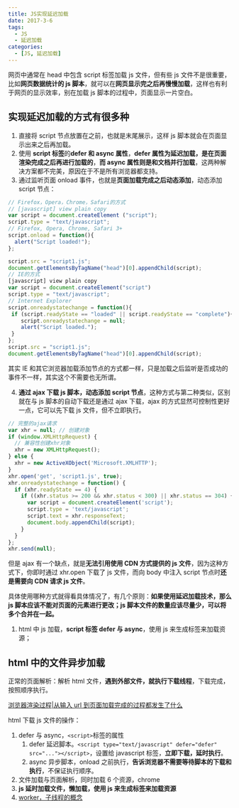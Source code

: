 ```yaml
---
title: JS实现延迟加载
date: 2017-3-6
tags:
  - JS
  - 延迟加载
categories:
  - [JS, 延迟加载]
---
```


网页中通常在 head 中包含 script 标签加载 js 文件，但有些 js 文件不是很重要，比如**网页数据统计的 js 脚本**，就可以在**网页显示完之后再慢慢加载**，这样也有利于网页的显示效率，别在加载 js 脚本的过程中，页面显示一片空白。

## 实现延迟加载的方式有很多种

1. 直接将 script 节点放置在</body>之前，也就是末尾展示，这样 js 脚本就会在页面显示出来之后再加载。
2. 使用 **script 标签**的**defer 和 async 属性**，**defer 属性为延迟加载，是在页面渲染完成之后再进行加载的**，**而 async 属性则是和文档并行加载**，这两种解决方案都不完美，原因在于不是所有浏览器都支持。
3. 通过监听页面 onload 事件，也就是**页面加载完成之后动态添加**，动态添加 script 节点：

```js
// Firefox，Opera，Chrome，Safari的方式
// [javascript] view plain copy
var script = document.createElement ("script");
script.type = "text/javascript";
// Firefox, Opera, Chrome, Safari 3+
script.onload = function(){
  alert("Script loaded!");
};

script.src = "script1.js";
document.getElementsByTagName("head")[0].appendChild(script);
// IE的方式
[javascript] view plain copy
var script = document.createElement("script")
script.type = "text/javascript";
// Internet Explorer
script.onreadystatechange = function(){
 if (script.readyState == "loaded" || script.readyState == "complete"){
    script.onreadystatechange = null;
    alert("Script loaded.");
 }
};
script.src = "script1.js";
document.getElementsByTagName("head")[0].appendChild(script);
```

其实 IE 和其它浏览器加载添加节点的方式都一样，只是加载之后监听是否成功的事件不一样，其实这个不需要也无所谓。

4. **通过 ajax 下载 js 脚本，动态添加 script 节点**，这种方式与第二种类似，区别就在与 js 脚本的自动下载还是通过 ajax 下载，ajax 的方式显然可控制性更好一点，它可以先下载 js 文件，但不立即执行。

```js
// 完整的ajax请求
var xhr = null; // 创建对象
if (window.XMLHttpRequest) {
  // 兼容性创建xhr对象
  xhr = new XMLHttpRequest();
} else {
  xhr = new ActiveXObject('Microsoft.XMLHTTP');
}
xhr.open('get', 'script1.js', true);
xhr.onreadystatechange = function() {
  if (xhr.readyState == 4) {
    if ((xhr.status >= 200 && xhr.status < 300) || xhr.status == 304) {
      var script = document.createElement('script');
      script.type = 'text/javascript';
      script.text = xhr.responseText;
      document.body.appendChild(script);
    }
  }
};
xhr.send(null);
```

但是 ajax 有一个缺点，就是**无法引用使用 CDN 方式提供的 js 文件**，因为这种方式下，你即时通过 xhr.open 下载了 js 文件，而向 body 中注入 script 节点时**还是需要向 CDN 请求 js 文件**。

具体使用哪种方式就得看具体情况了，有几个原则：**如果使用延迟加载技术，那么 js 脚本应该不能对页面的元素进行更改；js 脚本文件的数量应该尽量少，可以将多个合并在一起。**



1. html 中 js 加载，**script 标签 defer 与 async**，使用 js 来生成标签来加载资源；

## html 中的文件异步加载

正常的页面解析：解析 html 文件，**遇到外部文件，就执行下载线程**，下载完成，按照顺序执行。

[浏览器渲染过程|从输入 url 到页面加载完成的过程都发生了什么](./3.浏览器原理/从输入url到页面加载完成的过程都发生了什么/BLOG-从输入url到页面加载完成的过程都发生了什么.md)

html 下载 js 文件的操作：

1. defer 与 async，`<script>`标签的属性
   1. defer 延迟脚本。`<script type="text/javascript" defer="defer" src="..."></script>`，设置给 javascript 标签，**立即下载，延时执行**。
   2. async 异步脚本，onload 之前执行，**告诉浏览器不需要等待脚本的下载和执行**，不保证执行顺序。
2. 文件加载与页面解析，同时加载 6 个资源，chrome
3. **js 延时加载文件，懒加载，使用 js 来生成标签来加载资源**
4. [worker，子线程的概念](https://developer.mozilla.org/zh-CN/docs/Web/API/Web_Workers_API)
